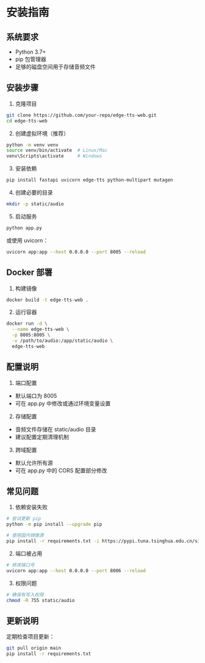 # 安装指南

## 系统要求

- Python 3.7+
- pip 包管理器
- 足够的磁盘空间用于存储音频文件

## 安装步骤

1. 克隆项目
```bash
git clone https://github.com/your-repo/edge-tts-web.git
cd edge-tts-web
```

2. 创建虚拟环境（推荐）
```bash
python -m venv venv
source venv/bin/activate  # Linux/Mac
venv\Scripts\activate     # Windows
```

3. 安装依赖
```bash
pip install fastapi uvicorn edge-tts python-multipart mutagen
```

4. 创建必要的目录
```bash
mkdir -p static/audio
```

5. 启动服务
```bash
python app.py
```

或使用 uvicorn：
```bash
uvicorn app:app --host 0.0.0.0 --port 8005 --reload
```

## Docker 部署

1. 构建镜像
```bash
docker build -t edge-tts-web .
```

2. 运行容器
```bash
docker run -d \
  --name edge-tts-web \
  -p 8005:8005 \
  -v /path/to/audio:/app/static/audio \
  edge-tts-web
```

## 配置说明

1. 端口配置
- 默认端口为 8005
- 可在 app.py 中修改或通过环境变量设置

2. 存储配置
- 音频文件存储在 static/audio 目录
- 建议配置定期清理机制

3. 跨域配置
- 默认允许所有源
- 可在 app.py 中的 CORS 配置部分修改

## 常见问题

1. 依赖安装失败
```bash
# 尝试更新 pip
python -m pip install --upgrade pip

# 使用国内镜像源
pip install -r requirements.txt -i https://pypi.tuna.tsinghua.edu.cn/simple
```

2. 端口被占用
```bash
# 修改端口号
uvicorn app:app --host 0.0.0.0 --port 8006 --reload
```

3. 权限问题
```bash
# 确保有写入权限
chmod -R 755 static/audio
```

## 更新说明

定期检查项目更新：
```bash
git pull origin main
pip install -r requirements.txt
```